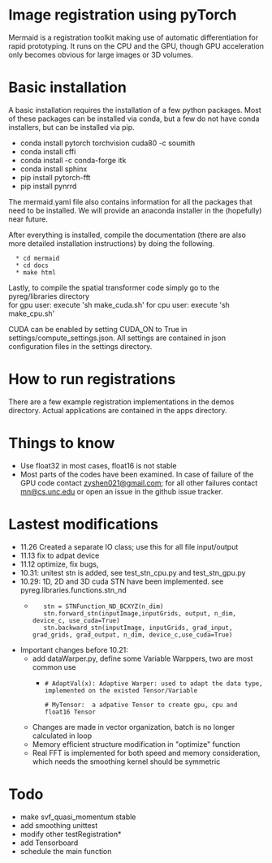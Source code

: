 # Image registration using pyTorch

Mermaid is a registration toolkit making use of automatic differentiation for rapid prototyping. It runs on the CPU and the GPU, though GPU acceleration only becomes obvious for large images or 3D volumes. 

# Basic installation

A basic installation requires the installation of a few python packages. Most of these packages can be installed via conda, but a few do not have conda installers, but can be installed via pip. 

  * conda install pytorch torchvision cuda80 -c soumith
  * conda install cffi
  * conda install -c conda-forge itk
  * conda install sphinx
  * pip install pytorch-fft
  * pip install pynrrd

 The mermaid.yaml file also contains information for all the packages that need to be installed. We will provide an anaconda installer in the (hopefully) near future.

After everything is installed, compile the documentation (there are also more detailed installation instructions) by doing the following.

      * cd mermaid
      * cd docs
      * make html

Lastly, to compile the spatial transformer code simply go to the pyreg/libraries directory \
  for gpu user: execute 'sh make_cuda.sh'
  for cpu user: execute 'sh make_cpu.sh'

CUDA can be enabled by setting CUDA_ON to True in settings/compute_settings.json. All settings are contained in json configuration files in the settings directory. 

# How to run registrations

There are a few example registration implementations in the demos directory. Actual applications are contained in the apps directory.

# Things to know

* Use float32 in most cases, float16 is not stable
* Most parts of the codes have been examined. In case of failure of the GPU code contact zyshen021@gmail.com; for all other failures contact mn@cs.unc.edu or open an issue in the github issue tracker.
    
# Lastest modifications
  * 11.26    Created a separate IO class; use this for all file input/output
  * 11.13    fix to adpat device
  * 11.12    optimize, fix bugs, 
  * 10.31:   unitest stn is added, see test_stn_cpu.py and test_stn_gpu.py
  * 10.29:   1D, 2D and 3D cuda STN have been implemented. see pyreg.libraries.functions.stn_nd
    *        stn = STNFunction_ND_BCXYZ(n_dim)
             stn.forward_stn(inputImage,inputGrids, output, n_dim, device_c, use_cuda=True)
             stn.backward_stn(inputImage, inputGrids, grad_input, grad_grids, grad_output, n_dim, device_c,use_cuda=True)


  * Important changes before 10.21:
    * add dataWarper.py, define some Variable Warppers, two are most common use
      *     # AdaptVal(x): Adaptive Warper: used to adapt the data type, implemented on the existed Tensor/Variable
                
            # MyTensor:  a adpative Tensor to create gpu, cpu and float16 Tensor

    * Changes are made in vector organization, batch is no longer calculated in loop
    * Memory efficient structure modification in "optimize" function
    * Real FFT is implemented for both speed and memory consideration, which needs the smoothing kernel should be symmetric 


# Todo
  * make svf_quasi_momentum stable
  * add smoothing unittest
  * modify other testRegistration*
  * add Tensorboard
  * schedule the main function
  
